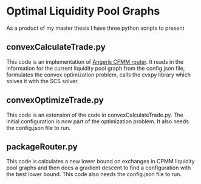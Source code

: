 # Optimal Liquidity Pool Graphs

As a product of my master thesis I have three python scripts to present

## convexCalculateTrade.py
This code is an implementation of [Angeris CFMM router](https://angeris.github.io/papers/cfmm-routing.pdf). It reads in the information for the current liquidity pool graph from the config.json file, formulates the convex optimization problem, calls the cvxpy library which solves it with the SCS solver.

## convexOptimizeTrade.py
This code is an extension of the code in convexCalculateTrade.py. The initial configuration is now part of the optimization problem. It also needs the config.json file to run.

## packageRouter.py
This code is calculates a new lower bound on exchanges in CPMM liquidity pool graphs and then does a gradient descent to find a configuration with the best lower bound. This code also needs the config.json file to run.

